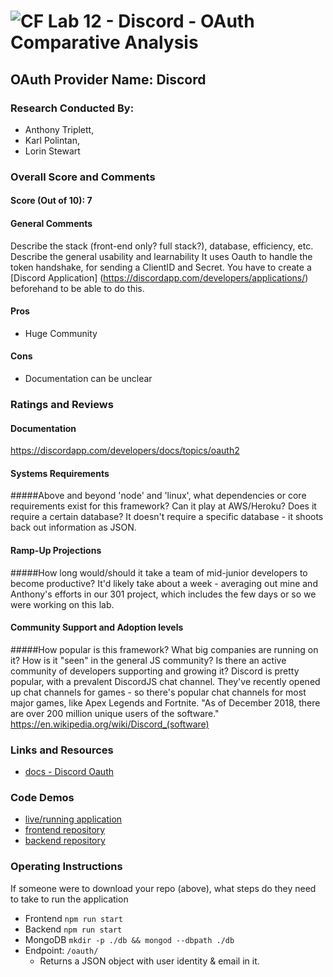 ![CF](http://i.imgur.com/7v5ASc8.png) Lab 12 - Discord - OAuth Comparative Analysis
================================================================

## OAuth Provider Name: Discord

### Research Conducted By:
* Anthony Triplett,
* Karl Polintan,
* Lorin Stewart

### Overall Score and Comments
#### Score (Out of 10): 7
#### General Comments
Describe the stack (front-end only? full stack?), database, efficiency, etc. Describe the general usability and learnability
It uses Oauth to handle the token handshake, for sending a ClientID and Secret. You have to create a [Discord Application] (https://discordapp.com/developers/applications/) beforehand to be able to do this.

#### Pros
* Huge Community


#### Cons
* Documentation can be unclear


### Ratings and Reviews
#### Documentation
https://discordapp.com/developers/docs/topics/oauth2


#### Systems Requirements
#####Above and beyond 'node' and 'linux', what dependencies or core requirements exist for this framework?  Can it play at AWS/Heroku?  Does it require a certain database?
It doesn't require a specific database - it shoots back out information as JSON. 

#### Ramp-Up Projections
#####How long would/should it take a team of mid-junior developers to become productive?
It'd likely take about a week - averaging out mine and Anthony's efforts in our 301 project, which includes the few days or so we were working on this lab.

#### Community Support and Adoption levels
#####How popular is this framework? What big companies are running on it? How is it "seen" in the general JS community?  Is there an active community of developers supporting and growing it?
Discord is pretty popular, with a prevalent DiscordJS chat channel. They've recently opened up chat channels for games - so there's popular chat channels for most major games, like Apex Legends and Fortnite.
"As of December 2018, there are over 200 million unique users of the software." https://en.wikipedia.org/wiki/Discord_(software)


### Links and Resources
* [docs - Discord Oauth](https://discordapp.com/developers/docs/topics/oauth2)

### Code Demos
* [live/running application](https://lab-12-401n12js-backend-atkpls.herokuapp.com/)
* [frontend repository](https://github.com/polink/lab-12-frontend-401n12-JS-ATKPLS/)
* [backend repository](https://github.com/polink/lab-12-backend-401n12-JS-ATKPLS/)

### Operating Instructions
If someone were to download your repo (above), what steps do they need to take to run the application
* Frontend `npm run start`
* Backend `npm run start`
* MongoDB `mkdir -p ./db && mongod --dbpath ./db`
* Endpoint: `/oauth/`
  * Returns a JSON object with user identity & email in it. 
